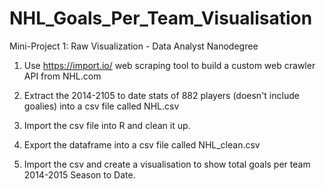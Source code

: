 # NHL_Goals_Per_Team_Visualisation
Mini-Project 1: Raw Visualization - Data Analyst Nanodegree

1. Use https://import.io/ web scraping tool to build a custom web crawler API from NHL.com

2. Extract the 2014-2105 to date stats of 882 players (doesn't include goalies) into a csv file called NHL.csv

3. Import the csv file into R and clean it up.

4. Export the dataframe into a csv file called NHL_clean.csv

5. Import the csv and create a visualisation to show total goals per team 2014-2015 Season to Date.


